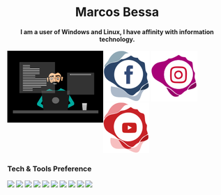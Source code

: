 # <div align="center"> Marcos Bessa </div>
#### <div align="center"> I am a user of Windows and Linux, I have affinity with information technology. </div>
 <a><img align="left" width="220" position="center" alt="programando"  src="https://github.com/MarcosBessa/MarcosBessa/blob/master/programming.gif"/></a> 
 <a href="https://www.facebook.com/marcosbessaoficial" target="_blank"><img src="https://github.com/MarcosBessa/MarcosBessa/blob/master/facebook.svg"></img></a> <a href="https://www.instagram.com/marcosbessaoficial/" target="_blank"><img src="https://github.com/MarcosBessa/MarcosBessa/blob/master/instagram.svg"></img></a><a href="https://www.youtube.com/channel/UCazncbSr-i3u4KT5QVnxNlQ" target="_blank"><img src="https://github.com/MarcosBessa/MarcosBessa/blob/master/youtube.svg"></img></a> </br>


### Tech & Tools Preference
<img src = "https://img.shields.io/badge/-HTML5-E34F26?style=flat&logo=html5&logoColor=white">   <img src = "https://img.shields.io/badge/-CSS3-1572B6?style=flat&logo=css3&logoColor=white">   <img src="https://img.shields.io/badge/-JavaScript-eed718?style=flat&logo=javascript&logoColor=ffffff"> <img src="https://img.shields.io/badge/-React-000000?style=flat&logo=react&logoColor=00c8ff"> <img src="https://img.shields.io/badge/-MongoDB-4DB33D?style=flat&logo=mongodb&logoColor=FFFFFF">
<img src="https://img.shields.io/badge/-MySQL-F29111?style=flat&logo=mysql&logoColor=FFFFFF"> <img src="http://img.shields.io/badge/-Git-F1502F?style=flat&logo=git&logoColor=FFFFFF"> <img src="http://img.shields.io/badge/-Github-000000?style=flat&logo=github&logoColor=FFFFFF"> <img src="http://img.shields.io/badge/-VS%20Code-007ACC?style=flat&logo=visual%20studio%20code&logoColor=white"> <img src="http://img.shields.io/badge/-Vercel-black?style=flat&logo=vercel&logoColor=white">
